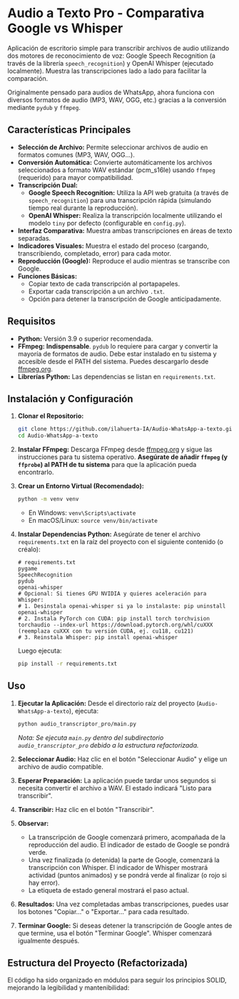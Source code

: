 # Audio a Texto Pro - Comparativa Google vs Whisper

Aplicación de escritorio simple para transcribir archivos de audio utilizando dos motores de reconocimiento de voz: Google Speech Recognition (a través de la librería `speech_recognition`) y OpenAI Whisper (ejecutado localmente). Muestra las transcripciones lado a lado para facilitar la comparación.

Originalmente pensado para audios de WhatsApp, ahora funciona con diversos formatos de audio (MP3, WAV, OGG, etc.) gracias a la conversión mediante `pydub` y `ffmpeg`.

<!-- Inserta aquí una captura de pantalla de la aplicación -->
<!-- Ejemplo: ![Screenshot](screenshot.png) -->

## Características Principales

*   **Selección de Archivo:** Permite seleccionar archivos de audio en formatos comunes (MP3, WAV, OGG...).
*   **Conversión Automática:** Convierte automáticamente los archivos seleccionados a formato WAV estándar (pcm\_s16le) usando `ffmpeg` (requerido) para mayor compatibilidad.
*   **Transcripción Dual:**
    *   **Google Speech Recognition:** Utiliza la API web gratuita (a través de `speech_recognition`) para una transcripción rápida (simulando tiempo real durante la reproducción).
    *   **OpenAI Whisper:** Realiza la transcripción localmente utilizando el modelo `tiny` por defecto (configurable en `config.py`).
*   **Interfaz Comparativa:** Muestra ambas transcripciones en áreas de texto separadas.
*   **Indicadores Visuales:** Muestra el estado del proceso (cargando, transcribiendo, completado, error) para cada motor.
*   **Reproducción (Google):** Reproduce el audio mientras se transcribe con Google.
*   **Funciones Básicas:**
    *   Copiar texto de cada transcripción al portapapeles.
    *   Exportar cada transcripción a un archivo `.txt`.
    *   Opción para detener la transcripción de Google anticipadamente.

## Requisitos

*   **Python:** Versión 3.9 o superior recomendada.
*   **FFmpeg:** **Indispensable**. `pydub` lo requiere para cargar y convertir la mayoría de formatos de audio. Debe estar instalado en tu sistema y accesible desde el PATH del sistema. Puedes descargarlo desde [ffmpeg.org](https://ffmpeg.org/download.html).
*   **Librerías Python:** Las dependencias se listan en `requirements.txt`.

## Instalación y Configuración

1.  **Clonar el Repositorio:**
    ```bash
    git clone https://github.com/ilahuerta-IA/Audio-WhatsApp-a-texto.git
    cd Audio-WhatsApp-a-texto
    ```

2.  **Instalar FFmpeg:** Descarga FFmpeg desde [ffmpeg.org](https://ffmpeg.org/download.html) y sigue las instrucciones para tu sistema operativo. **Asegúrate de añadir `ffmpeg` (y `ffprobe`) al PATH de tu sistema** para que la aplicación pueda encontrarlo.

3.  **Crear un Entorno Virtual (Recomendado):**
    ```bash
    python -m venv venv
    ```
    *   En Windows: `venv\Scripts\activate`
    *   En macOS/Linux: `source venv/bin/activate`

4.  **Instalar Dependencias Python:**
    Asegúrate de tener el archivo `requirements.txt` en la raíz del proyecto con el siguiente contenido (o créalo):
    ```text
    # requirements.txt
    pygame
    SpeechRecognition
    pydub
    openai-whisper
    # Opcional: Si tienes GPU NVIDIA y quieres aceleración para Whisper:
    # 1. Desinstala openai-whisper si ya lo instalaste: pip uninstall openai-whisper
    # 2. Instala PyTorch con CUDA: pip install torch torchvision torchaudio --index-url https://download.pytorch.org/whl/cuXXX (reemplaza cuXXX con tu versión CUDA, ej. cu118, cu121)
    # 3. Reinstala Whisper: pip install openai-whisper
    ```
    Luego ejecuta:
    ```bash
    pip install -r requirements.txt
    ```

## Uso

1.  **Ejecutar la Aplicación:**
    Desde el directorio raíz del proyecto (`Audio-WhatsApp-a-texto`), ejecuta:
    ```bash
    python audio_transcriptor_pro/main.py
    ```
    *Nota: Se ejecuta `main.py` dentro del subdirectorio `audio_transcriptor_pro` debido a la estructura refactorizada.*

2.  **Seleccionar Audio:** Haz clic en el botón "Seleccionar Audio" y elige un archivo de audio compatible.
3.  **Esperar Preparación:** La aplicación puede tardar unos segundos si necesita convertir el archivo a WAV. El estado indicará "Listo para transcribir".
4.  **Transcribir:** Haz clic en el botón "Transcribir".
5.  **Observar:**
    *   La transcripción de Google comenzará primero, acompañada de la reproducción del audio. El indicador de estado de Google se pondrá verde.
    *   Una vez finalizada (o detenida) la parte de Google, comenzará la transcripción con Whisper. El indicador de Whisper mostrará actividad (puntos animados) y se pondrá verde al finalizar (o rojo si hay error).
    *   La etiqueta de estado general mostrará el paso actual.
6.  **Resultados:** Una vez completadas ambas transcripciones, puedes usar los botones "Copiar..." o "Exportar..." para cada resultado.
7.  **Terminar Google:** Si deseas detener la transcripción de Google antes de que termine, usa el botón "Terminar Google". Whisper comenzará igualmente después.

## Estructura del Proyecto (Refactorizada)

El código ha sido organizado en módulos para seguir los principios SOLID, mejorando la legibilidad y mantenibilidad: